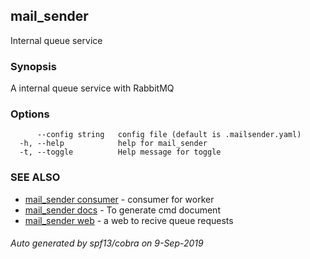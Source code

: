 ## mail_sender

Internal queue service

### Synopsis

A internal queue service with RabbitMQ

### Options

```
      --config string   config file (default is .mailsender.yaml)
  -h, --help            help for mail_sender
  -t, --toggle          Help message for toggle
```

### SEE ALSO

* [mail_sender consumer](mail_sender_consumer.md)	 - consumer for worker
* [mail_sender docs](mail_sender_docs.md)	 - To generate cmd document
* [mail_sender web](mail_sender_web.md)	 - a web to recive queue requests

###### Auto generated by spf13/cobra on 9-Sep-2019
